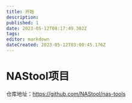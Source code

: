 ```yaml
---
title: 开始
description: 
published: 1
date: 2023-05-12T08:17:49.302Z
tags: 
editor: markdown
dateCreated: 2023-05-12T03:00:45.176Z
---
```


# NAStool项目

仓库地址：https://github.com/NAStool/nas-tools